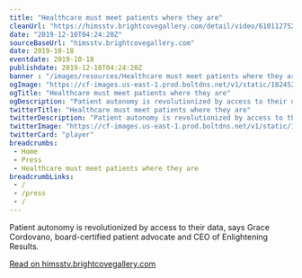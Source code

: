```yaml
--- 
title: "Healthcare must meet patients where they are"
cleanUrl: "https://himsstv.brightcovegallery.com/detail/video/6101127525001/healthcare-must-meet-patients-where-they-are?autoStart=true&q=grace%20cordovano"
date: "2019-12-10T04:24:20Z"
sourceBaseUrl: "himsstv.brightcovegallery.com"
date: 2019-10-18
eventdate: 2019-10-18
publishdate: 2019-12-10T04:24:20Z
banner : "/images/resources/Healthcare must meet patients where they are.png"
ogImage: "https://cf-images.us-east-1.prod.boltdns.net/v1/static/1824526989001/8e1e5871-b4cc-4045-a81f-3faa969598fe/3ad573a7-ef09-4de6-baf0-6b54555618c4/1280x720/match/image.jpg"
ogTitle: "Healthcare must meet patients where they are"
ogDescription: "Patient autonomy is revolutionized by access to their data, says Grace Cordovano, board-certified patient advocate and CEO of Enlightening Results."
twitterTitle: "Healthcare must meet patients where they are"
twitterDescription: "Patient autonomy is revolutionized by access to their data, says Grace Cordovano, board-certified patient advocate and CEO of Enlightening Results."
twitterImage: "https://cf-images.us-east-1.prod.boltdns.net/v1/static/1824526989001/8e1e5871-b4cc-4045-a81f-3faa969598fe/3ad573a7-ef09-4de6-baf0-6b54555618c4/1280x720/match/image.jpg"
twitterCard: "player"
breadcrumbs:
 - Home
 - Press
 - Healthcare must meet patients where they are
breadcrumbLinks:
 - / 
 - /press
 - / 
---
```

Patient autonomy is revolutionized by access to their data, says Grace Cordovano, board-certified patient advocate and CEO of Enlightening Results.  
  
[Read on himsstv.brightcovegallery.com](https://himsstv.brightcovegallery.com/detail/video/6101127525001/healthcare-must-meet-patients-where-they-are?autoStart=true&q=grace%20cordovano)
